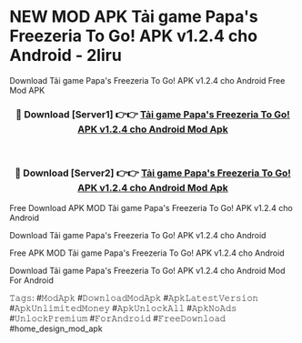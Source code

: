 # NEW MOD APK Tải game Papa's Freezeria To Go! APK v1.2.4 cho Android - 2liru
Download Tải game Papa's Freezeria To Go! APK v1.2.4 cho Android Free Mod APK

<div align="center">
<h3>🔴 Download [Server1] 👉👉 <a href="https://apk-comot.site?title=Tải_game_Papa's_Freezeria_To_Go!_APK_v1.2.4_cho_Android">Tải game Papa's Freezeria To Go! APK v1.2.4 cho Android Mod Apk</a></h3><br>

<h3>🔴 Download [Server2] 👉👉 <a href="https://apk-comot.site?title=Tải_game_Papa's_Freezeria_To_Go!_APK_v1.2.4_cho_Android">Tải game Papa's Freezeria To Go! APK v1.2.4 cho Android Mod Apk</a></h3>
</div>


Free Download APK MOD Tải game Papa's Freezeria To Go! APK v1.2.4 cho Android

Download Tải game Papa's Freezeria To Go! APK v1.2.4 cho Android 

Free APK MOD Tải game Papa's Freezeria To Go! APK v1.2.4 cho Android 

Download Tải game Papa's Freezeria To Go! APK v1.2.4 cho Android Mod For Android

𝚃𝚊𝚐𝚜: #𝙼𝚘𝚍𝙰𝚙𝚔 #𝙳𝚘𝚠𝚗𝚕𝚘𝚊𝚍𝙼𝚘𝚍𝙰𝚙𝚔 #𝙰𝚙𝚔𝙻𝚊𝚝𝚎𝚜𝚝𝚅𝚎𝚛𝚜𝚒𝚘𝚗 #𝙰𝚙𝚔𝚄𝚗𝚕𝚒𝚖𝚒𝚝𝚎𝚍𝙼𝚘𝚗𝚎𝚢 #𝙰𝚙𝚔𝚄𝚗𝚕𝚘𝚌𝚔𝙰𝚕𝚕 #𝙰𝚙𝚔𝙽𝚘𝙰𝚍𝚜 #𝚄𝚗𝚕𝚘𝚌𝚔𝙿𝚛𝚎𝚖𝚒𝚞𝚖 #𝙵𝚘𝚛𝙰𝚗𝚍𝚛𝚘𝚒𝚍 #𝙵𝚛𝚎𝚎𝙳𝚘𝚠𝚗𝚕𝚘𝚊𝚍 #home_design_mod_apk